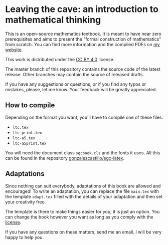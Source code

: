 # Leaving the cave: an introduction to mathematical thinking

This is an open-source mathematics textbook.
It is meant to have near zero prerequisites and aims to present the "formal construction of  mathematics" from scratch.
You can find more information and the compiled PDFs on [my website](https://sgc.ink/work).


This work is distributed under the [CC BY 4.0](https://creativecommons.org/licenses/by/4.0/) license.

The master branch of this repository contains the source code of the latest release. Other branches may contain the source of released drafts.

If you have any suggestions or questions, or if you find any typos or mistakes, please, let me know. Your feedback will be greatly appreciated.

## How to compile

Depending on the format you want, you'll have to compile one of these files:

- `ltc.tex`
- `ltc-print.tex`
- `ltc-a5.tex`
- `ltc-a5print.tex`

You will need the document class `sgcbook.cls` and the fonts it uses.
All this can be found in the repository [gonzalezcastillo/sgc-latex](https://github.com/gonzalezcastillo/sgc-latex).

## Adaptations

Since nothing can suit everybody, adaptations of this book are allowed and encouraged!
To write an adaptation, you can replace the file `main.tex` with the template  `adapt.tex` filled with the details of your adaptation and then set your creativity free.

The template is there to make things easier for you; it is just an option.
You can change the book however you want as long as you comply with the [license](LICENSE.md).

If you have any questions on these matters, send me an email. I will be very happy to help you.

